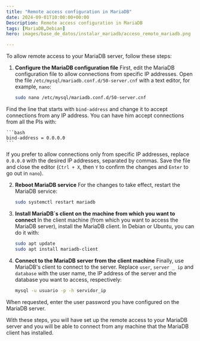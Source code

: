 ```yaml
---
title: "Remote access configuration in MariaDB"
date: 2024-09-01T10:00:00+00:00
Description: Remote access configuration in MariaDB
tags: [MariaDB,Debian]
hero: images/base_de_datos/instalar_mariadb/acceso_remoto_mariadb.png

---
```

To allow remote access to your MariaDB server, follow these steps:

1. **Configure the MariaDB configuration file**
 First, edit the MariaDB configuration file to allow connections from specific IP addresses. Open the file `/etc/mysql/mariadb.conf.d/50-server.cnf` with a text editor, for example, `nano`:

    ```bash
    sudo nano /etc/mysql/mariadb.conf.d/50-server.cnf
    ```

 Find the line that starts with `bind-address` and change it to accept connections from any IP address. You can have him accept connections from all the PIs with:

    ```bash
    bind-address = 0.0.0.0
    ```

 If you prefer to allow connections only from specific IP addresses, replace `0.0.0.0` with the desired IP addresses, separated by commas. Save the file and close the editor (`Ctrl + X`, then `Y` to confirm the changes and `Enter` to go out in `nano`).

2. **Reboot MariaDB service**
 For the changes to take effect, restart the MariaDB service:

    ```bash
    sudo systemctl restart mariadb
    ```

3. **Install MariaDB`s client on the machine from which you want to connect**
 In the client machine (from which you want to access the MariaDB server), install the MariaDB client. In Debian or Ubuntu, you can do it with:

    ```bash
    sudo apt update
    sudo apt install mariadb-client
    ```

4. **Connect to the MariaDB server from the client machine**
 Finally, use MariaDB's client to connect to the server. Replace `user`, `server _ ip` and `database` with the user name, the IP address of the server and the database you want to access, respectively:

    ```bash
    mysql -u usuario -p -h servidor_ip
    ```

 When requested, enter the user password you have configured on the MariaDB server.

With these steps, you will have set up the remote access to your MariaDB server and you will be able to connect from any machine that the MariaDB client has installed.